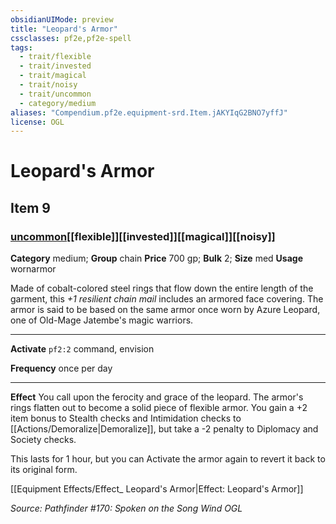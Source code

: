 ```yaml
---
obsidianUIMode: preview
title: "Leopard's Armor"
cssclasses: pf2e,pf2e-spell
tags:
  - trait/flexible
  - trait/invested
  - trait/magical
  - trait/noisy
  - trait/uncommon
  - category/medium
aliases: "Compendium.pf2e.equipment-srd.Item.jAKYIqG2BNO7yffJ"
license: OGL
---
```

# Leopard's Armor
## Item 9
### [uncommon](uncommon.md "Uncommon Rarity Trait")[[flexible]][[invested]][[magical]][[noisy]]

**Category** medium; **Group** chain
**Price** 700 gp; 
**Bulk** 2; **Size** med
**Usage** wornarmor

Made of cobalt-colored steel rings that flow down the entire length of the garment, this _+1 resilient chain mail_ includes an armored face covering. The armor is said to be based on the same armor once worn by Azure Leopard, one of Old-Mage Jatembe's magic warriors.

* * *

**Activate** `pf2:2` command, envision

**Frequency** once per day

* * *

**Effect** You call upon the ferocity and grace of the leopard. The armor's rings flatten out to become a solid piece of flexible armor. You gain a +2 item bonus to Stealth checks and Intimidation checks to [[Actions/Demoralize|Demoralize]], but take a -2 penalty to Diplomacy and Society checks.

This lasts for 1 hour, but you can Activate the armor again to revert it back to its original form.

[[Equipment Effects/Effect_ Leopard's Armor|Effect: Leopard's Armor]]

*Source: Pathfinder #170: Spoken on the Song Wind*
*OGL*